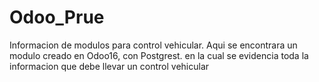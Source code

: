 # Odoo_Prue
Informacion de modulos para control vehicular. 
Aqui se encontrara un modulo creado en Odoo16, con Postgrest. en la cual
se evidencia toda la informacion que debe llevar un control vehicular 
